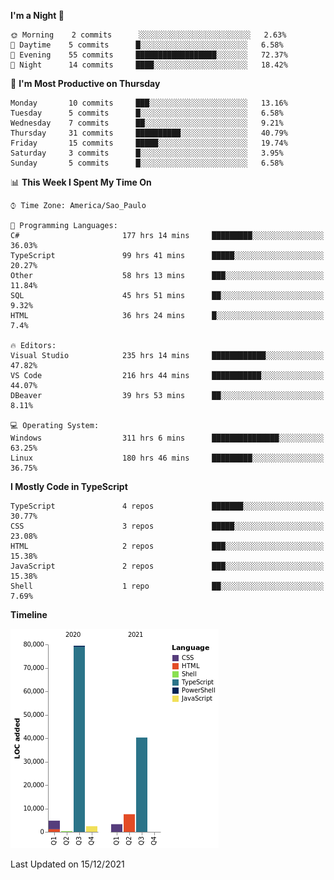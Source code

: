 <!--START_SECTION:waka-->
**I'm a Night 🦉** 

```text
🌞 Morning    2 commits      ░░░░░░░░░░░░░░░░░░░░░░░░░   2.63% 
🌆 Daytime    5 commits      █░░░░░░░░░░░░░░░░░░░░░░░░   6.58% 
🌃 Evening    55 commits     ██████████████████░░░░░░░   72.37% 
🌙 Night      14 commits     ████░░░░░░░░░░░░░░░░░░░░░   18.42%

```
📅 **I'm Most Productive on Thursday** 

```text
Monday       10 commits     ███░░░░░░░░░░░░░░░░░░░░░░   13.16% 
Tuesday      5 commits      █░░░░░░░░░░░░░░░░░░░░░░░░   6.58% 
Wednesday    7 commits      ██░░░░░░░░░░░░░░░░░░░░░░░   9.21% 
Thursday     31 commits     ██████████░░░░░░░░░░░░░░░   40.79% 
Friday       15 commits     █████░░░░░░░░░░░░░░░░░░░░   19.74% 
Saturday     3 commits      █░░░░░░░░░░░░░░░░░░░░░░░░   3.95% 
Sunday       5 commits      █░░░░░░░░░░░░░░░░░░░░░░░░   6.58%

```


📊 **This Week I Spent My Time On** 

```text
⌚︎ Time Zone: America/Sao_Paulo

💬 Programming Languages: 
C#                       177 hrs 14 mins     █████████░░░░░░░░░░░░░░░░   36.03% 
TypeScript               99 hrs 41 mins      █████░░░░░░░░░░░░░░░░░░░░   20.27% 
Other                    58 hrs 13 mins      ███░░░░░░░░░░░░░░░░░░░░░░   11.84% 
SQL                      45 hrs 51 mins      ██░░░░░░░░░░░░░░░░░░░░░░░   9.32% 
HTML                     36 hrs 24 mins      █░░░░░░░░░░░░░░░░░░░░░░░░   7.4%

🔥 Editors: 
Visual Studio            235 hrs 14 mins     ████████████░░░░░░░░░░░░░   47.82% 
VS Code                  216 hrs 44 mins     ███████████░░░░░░░░░░░░░░   44.07% 
DBeaver                  39 hrs 53 mins      ██░░░░░░░░░░░░░░░░░░░░░░░   8.11%

💻 Operating System: 
Windows                  311 hrs 6 mins      ███████████████░░░░░░░░░░   63.25% 
Linux                    180 hrs 46 mins     █████████░░░░░░░░░░░░░░░░   36.75%

```

**I Mostly Code in TypeScript** 

```text
TypeScript               4 repos             ███████░░░░░░░░░░░░░░░░░░   30.77% 
CSS                      3 repos             █████░░░░░░░░░░░░░░░░░░░░   23.08% 
HTML                     2 repos             ███░░░░░░░░░░░░░░░░░░░░░░   15.38% 
JavaScript               2 repos             ███░░░░░░░░░░░░░░░░░░░░░░   15.38% 
Shell                    1 repo              ██░░░░░░░░░░░░░░░░░░░░░░░   7.69%

```


**Timeline**

![Chart not found](https://raw.githubusercontent.com/jonhoffmam/jonhoffmam/master/charts/bar_graph.png) 


 Last Updated on 15/12/2021
<!--END_SECTION:waka-->

